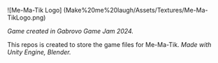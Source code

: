 ![Me-Ma-Tik Logo] (Make%20me%20laugh/Assets/Textures/Me-Ma-TikLogo.png)

*Game created in Gabrovo Game Jam 2024.*

This repos is created to store the game files for Me-Ma-Tik.
*Made with Unity Engine, Blender.*

